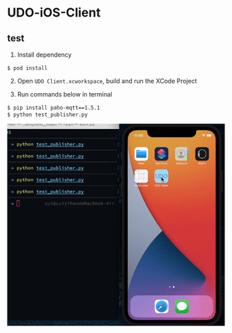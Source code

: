 # UDO-iOS-Client

## test

1. Install dependency
``` shell
$ pod install
```

2. Open `UDO Client.xcworkspace`, build and run the  XCode Project


3. Run commands below in terminal

``` shell
$ pip install paho-mqtt==1.5.1
$ python test_publisher.py
```

![image](./doc/1.gif)